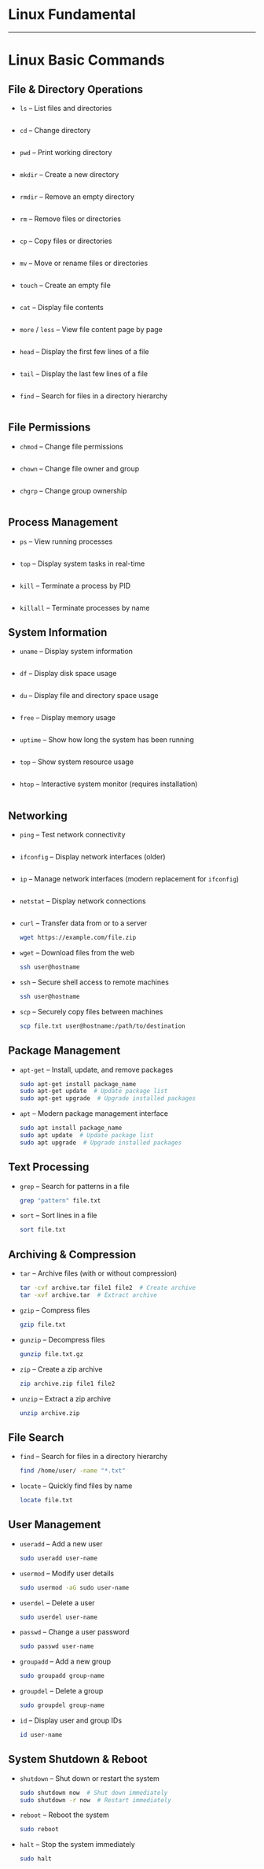 # Linux Fundamental 

---
# Linux Basic Commands
## File & Directory Operations
- `ls` – List files and directories
  ```bash

  ```
- `cd` – Change directory
  ```bash

  ```  
- `pwd` – Print working directory
  ```bash

  ```
- `mkdir` – Create a new directory
  ```bash

  ```
- `rmdir` – Remove an empty directory
  ```bash

  ```
- `rm` – Remove files or directories
  ```bash

  ```
- `cp` – Copy files or directories
  ```bash

  ```
- `mv` – Move or rename files or directories
  ```bash

  ```
- `touch` – Create an empty file
  ```bash

  ```
- `cat` – Display file contents
  ```bash

  ```
- `more` / `less` – View file content page by page
  ```bash

  ```
- `head` – Display the first few lines of a file
  ```bash

  ```
- `tail` – Display the last few lines of a file
  ```bash

  ```
- `find` – Search for files in a directory hierarchy
  ```bash

  ```

## File Permissions
- `chmod` – Change file permissions
  ```bash

  ```
- `chown` – Change file owner and group
  ```bash

  ```
- `chgrp` – Change group ownership
  ```bash

  ```


## Process Management
- `ps` – View running processes
  ```bash

  ```
- `top` – Display system tasks in real-time
  ```bash

  ```
- `kill` – Terminate a process by PID
  ```bash

  ```
- `killall` – Terminate processes by name

## System Information
- `uname` – Display system information
  ```bash

  ```
- `df` – Display disk space usage
  ```bash

  ```
-  `du` – Display file and directory space usage
  ```bash

  ```
- `free` – Display memory usage
  ```bash

  ```
- `uptime` – Show how long the system has been running
  ```bash

  ```
- `top` – Show system resource usage
  ```bash

  ```
- `htop` – Interactive system monitor (requires installation)
  ```bash

  ```
  
## Networking
- `ping` – Test network connectivity
  ```bash

  ```
- `ifconfig` – Display network interfaces (older)
  ```bash

  ```
- `ip` – Manage network interfaces (modern replacement for `ifconfig`)
  ```bash

  ```
- `netstat` – Display network connections
  ```bash

  ```
- `curl` – Transfer data from or to a server
  ```bash
  wget https://example.com/file.zip
  ```
- `wget` – Download files from the web
  ```bash
  ssh user@hostname
  ```
- `ssh` – Secure shell access to remote machines
  ```bash
  ssh user@hostname
  ```
- `scp` – Securely copy files between machines
  ```bash
  scp file.txt user@hostname:/path/to/destination
  ```

## Package Management

- `apt-get` – Install, update, and remove packages
  ```bash
  sudo apt-get install package_name
  sudo apt-get update  # Update package list
  sudo apt-get upgrade  # Upgrade installed packages
  ```
- `apt` – Modern package management interface
  ```bash
  sudo apt install package_name
  sudo apt update  # Update package list
  sudo apt upgrade  # Upgrade installed packages
  ```

## Text Processing
- `grep` – Search for patterns in a file
  ```bash
  grep "pattern" file.txt
  ```
- `sort` – Sort lines in a file
  ```bash
  sort file.txt
  ```

## Archiving & Compression
- `tar` – Archive files (with or without compression)
  ```bash
  tar -cvf archive.tar file1 file2  # Create archive
  tar -xvf archive.tar  # Extract archive
  ```
- `gzip` – Compress files
  ```bash
  gzip file.txt
  ```
- `gunzip` – Decompress files
  ```bash
  gunzip file.txt.gz
  ```
- `zip` – Create a zip archive
  ```bash
  zip archive.zip file1 file2
  ```
- `unzip` – Extract a zip archive
  ```bash
  unzip archive.zip
  ```

## File Search
- `find` – Search for files in a directory hierarchy
  ```bash
  find /home/user/ -name "*.txt"
  ```
- `locate` – Quickly find files by name
  ```bash
  locate file.txt
  ```

## User Management
- `useradd` – Add a new user
  ```bash
  sudo useradd user-name
  ```
- `usermod` – Modify user details
  ```bash
  sudo usermod -aG sudo user-name
  ```
- `userdel` – Delete a user
  ```bash
  sudo userdel user-name
  ```
- `passwd` – Change a user password
  ```bash
  sudo passwd user-name
  ```
- `groupadd` – Add a new group
  ```bash
  sudo groupadd group-name
  ```
- `groupdel` – Delete a group
  ```bash
  sudo groupdel group-name
  ```
- `id` – Display user and group IDs
  ```bash
  id user-name
  ```

## System Shutdown & Reboot
- `shutdown` – Shut down or restart the system
  ```bash
  sudo shutdown now  # Shut down immediately
  sudo shutdown -r now  # Restart immediately
  ```
- `reboot` – Reboot the system
  ```bash
  sudo reboot
  ```
- `halt` – Stop the system immediately
  ```bash
  sudo halt
  ```



